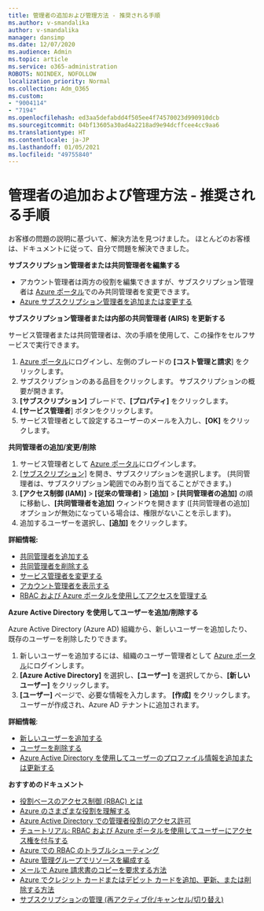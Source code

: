 ```yaml
---
title: 管理者の追加および管理方法 - 推奨される手順
ms.author: v-smandalika
author: v-smandalika
manager: dansimp
ms.date: 12/07/2020
ms.audience: Admin
ms.topic: article
ms.service: o365-administration
ROBOTS: NOINDEX, NOFOLLOW
localization_priority: Normal
ms.collection: Adm_O365
ms.custom:
- "9004114"
- "7194"
ms.openlocfilehash: ed3aa5defabdd4f505ee4f74570023d990910dcb
ms.sourcegitcommit: 04bf13605a30ad4a2218ad9e94dcffcee4cc9aa6
ms.translationtype: HT
ms.contentlocale: ja-JP
ms.lasthandoff: 01/05/2021
ms.locfileid: "49755840"
---
```

# <a name="how-to-add-and-manage-administrators---recommended-steps"></a>管理者の追加および管理方法 - 推奨される手順

お客様の問題の説明に基づいて、解決方法を見つけました。 ほとんどのお客様は、ドキュメントに従って、自分で問題を解決できました。

**サブスクリプション管理者または共同管理者を編集する**

- アカウント管理者は両方の役割を編集できますが、サブスクリプション管理者は [Azure ポータル](https://ms.portal.azure.com/#home)でのみ共同管理者を変更できます。
- [Azure サブスクリプション管理者を追加または変更する](https://docs.microsoft.com/azure/cost-management-billing/manage/add-change-subscription-administrator)

**サブスクリプション管理者または内部の共同管理者 (AIRS) を更新する**

サービス管理者または共同管理者は、次の手順を使用して、この操作をセルフサービスで実行できます。

1. [Azure ポータル](https://ms.portal.azure.com/#home)にログインし、左側のブレードの **[コスト管理と請求**] をクリックします。
2. サブスクリプションのある品目をクリックします。 サブスクリプションの概要が開きます。
3. **[サブスクリプション]** ブレードで、**[プロパティ]** をクリックします。 
4. **[サービス管理者**] ボタンをクリックします。
5. サービス管理者として設定するユーザーのメールを入力し、**[OK]** をクリックします。

**共同管理者の追加/変更/削除**

1. サービス管理者として [Azure ポータル](https://ms.portal.azure.com/#home)にログインします。
2. [[サブスクリプション]](https://ms.portal.azure.com/#blade/Microsoft_Azure_Billing/SubscriptionsBlade) を開き、サブスクリプションを選択します。 (共同管理者は、サブスクリプション範囲でのみ割り当てることができます。)
3. **[アクセス制御 (IAM)]** > **[従来の管理者]** > **[追加]** > **[共同管理者の追加]** の順に移動し、**[共同管理者を追加]** ウィンドウを開きます ([共同管理者の追加] オプションが無効になっている場合は、権限がないことを示します)。
4. 追加するユーザーを選択し、**[追加]** をクリックします。

**詳細情報:**
- [共同管理者を追加する](https://docs.microsoft.com/azure/role-based-access-control/classic-administrators)
- [共同管理者を削除する](https://docs.microsoft.com/azure/role-based-access-control/classic-administrators)
- [サービス管理者を変更する](https://docs.microsoft.com/azure/role-based-access-control/classic-administrators)
- [アカウント管理者を表示する](https://docs.microsoft.com/azure/role-based-access-control/classic-administrators)
- [RBAC および Azure ポータルを使用してアクセスを管理する](https://docs.microsoft.com/azure/role-based-access-control/role-assignments-portal)

**Azure Active Directory を使用してユーザーを追加/削除する**

Azure Active Directory (Azure AD) 組織から、新しいユーザーを追加したり、既存のユーザーを削除したりできます。

1. 新しいユーザーを追加するには、組織のユーザー管理者として [Azure ポータル](https://ms.portal.azure.com/#home)にログインします。
2. **[Azure Active Directory]** を選択し、**[ユーザー]** を選択してから、**[新しいユーザー]** をクリックします。
3. **[ユーザー]** ページで、必要な情報を入力します。 **[作成]** をクリックします。 ユーザーが作成され、Azure AD テナントに追加されます。

**詳細情報**:

- [新しいユーザーを追加する](https://docs.microsoft.com/azure/active-directory/fundamentals/add-users-azure-active-directory)
- [ユーザーを削除する](https://docs.microsoft.com/azure/active-directory/fundamentals/add-users-azure-active-directory)
- [Azure Active Directory を使用してユーザーのプロファイル情報を追加または更新する](https://docs.microsoft.com/azure/active-directory/fundamentals/active-directory-users-profile-azure-portal)

**おすすめのドキュメント**

- [役割ベースのアクセス制御 (RBAC) とは](https://docs.microsoft.com/azure/role-based-access-control/overview)
- [Azure のさまざまな役割を理解する](https://docs.microsoft.com/azure/role-based-access-control/rbac-and-directory-admin-roles)
- [Azure Active Directory での管理者役割のアクセス許可](https://docs.microsoft.com/azure/active-directory/roles/permissions-reference)
- [チュートリアル: RBAC および Azure ポータルを使用してユーザーにアクセス権を付与する](https://docs.microsoft.com/azure/role-based-access-control/quickstart-assign-role-user-portal)
- [Azure での RBAC のトラブルシューティング](https://docs.microsoft.com/azure/role-based-access-control/troubleshooting)
- [Azure 管理グループでリソースを編成する](https://docs.microsoft.com/azure/governance/management-groups/overview)
- [メールで Azure 請求書のコピーを要求する方法](https://azure.microsoft.com/ja-JP/blog/azure-email-invoices/)
- [Azure でクレジット カードまたはデビット カードを追加、更新、または削除する方法](https://docs.microsoft.com/azure/cost-management-billing/manage/change-credit-card)
- [サブスクリプションの管理 (再アクティブ化/キャンセル/切り替え)](https://docs.microsoft.com/azure/cost-management-billing/manage/subscription-disabled)



